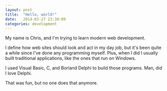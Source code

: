 ```yaml
---
layout: post
title:  "Hello, world!"
date:   2014-03-27 23:30:09
categories: development
---
```


My name is Chris, and I'm trying to learn modern web development.

I define how web sites should look and act in my day job, but it's been quite a while since I've done any programming myself. Plus, when I did I usually built traditional applications, like the ones that run on Windows.
 
I used Visual Basic, C, and Borland Delphi to build those programs. Man, did I love Delphi.

That was fun, but no one does that anymore.